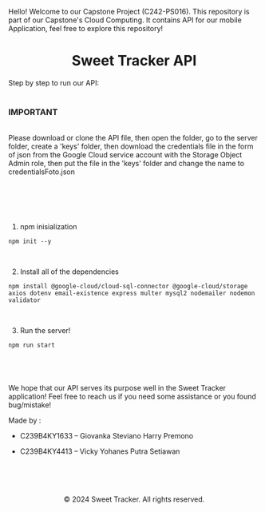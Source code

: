 Hello! Welcome to our Capstone Project (C242-PS016). This repository is part of our Capstone's Cloud Computing. It contains API for our mobile Application, feel free to explore this repository!

<h1 style="text-align: center;">Sweet Tracker API  </h1>


Step by step to run our API:
<br><br>

<h3>IMPORTANT</h3><br>
Please download or clone the API file, then open the folder, go to the server folder, create a 'keys' folder, then download the credentials file in the form of json from the Google Cloud service account with the Storage Object Admin role, then put the file in the 'keys' folder and change the name to credentialsFoto.json

<br><br>

<br>

1. npm inisialization
```
npm init --y
```
<br>


2. Install all of the dependencies
```
npm install @google-cloud/cloud-sql-connector @google-cloud/storage axios dotenv email-existence express multer mysql2 nodemailer nodemon validator
```
<br>

3. Run the server!
```
npm run start
```
<br>



#
We hope that our API serves its purpose well in the Sweet Tracker application! Feel free to reach us if you need some assistance or you found bug/mistake!

Made by :

* C239B4KY1633 – Giovanka Steviano Harry Premono

* C239B4KY4413 – Vicky Yohanes Putra Setiawan

<br><br><br>
<footer style="text-align: center;">
&copy; 2024 Sweet Tracker. All rights reserved.
</footer>
